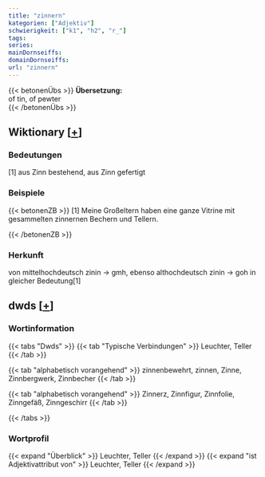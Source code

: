 ```yaml
---
title: "zinnern"
kategorien: ["Adjektiv"]
schwierigkeit: ["k1", "h2", "r_"]
tags:
series:
mainDornseiffs:
domainDornseiffs:
url: "zinnern"
---
```


{{< betonenÜbs >}}
**Übersetzung:**  
of tin, of pewter  
{{< /betonenÜbs >}}

## Wiktionary [[+](https://de.wiktionary.org/wiki/zinnern)]

### Bedeutungen
[1] aus Zinn bestehend, aus Zinn gefertigt  

### Beispiele
{{< betonenZB >}}
[1] Meine Großeltern haben eine ganze Vitrine mit gesammelten zinnernen Bechern und Tellern.  

{{< /betonenZB >}}
### Herkunft
von mittelhochdeutsch zinin → gmh, ebenso althochdeutsch zinin → goh in gleicher Bedeutung[1]  



## dwds [[+](https://www.dwds.de/wb/zinnern)]

### Wortinformation
{{< tabs "Dwds" >}}
{{< tab "Typische Verbindungen" >}}
Leuchter, Teller
{{< /tab >}}

{{< tab "alphabetisch vorangehend" >}}
zinnenbewehrt, zinnen, Zinne, Zinnbergwerk, Zinnbecher
{{< /tab >}}

{{< tab "alphabetisch vorangehend" >}}
Zinnerz, Zinnfigur, Zinnfolie, Zinngefäß, Zinngeschirr
{{< /tab >}}

{{< /tabs >}}

### Wortprofil
{{< expand "Überblick" >}} Leuchter, Teller {{< /expand >}}
{{< expand "ist Adjektivattribut von" >}} Leuchter, Teller {{< /expand >}}


